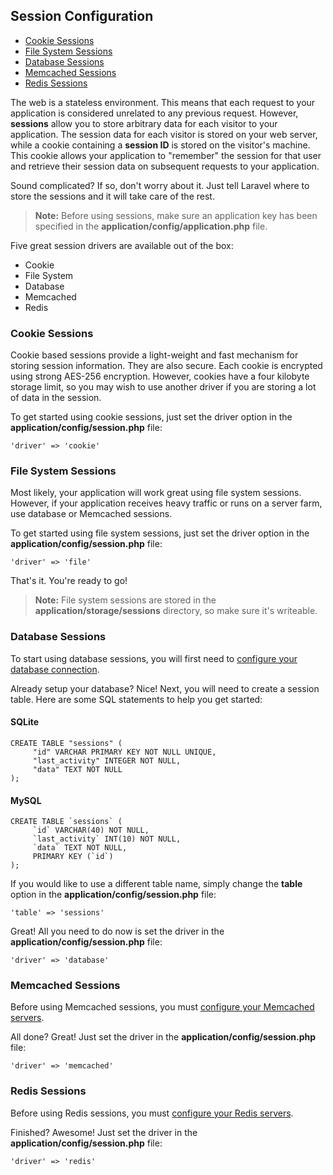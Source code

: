 <a name="config"></a>
## Session Configuration

- [Cookie Sessions](#cookie)
- [File System Sessions](#file)
- [Database Sessions](#database)
- [Memcached Sessions](#memcached)
- [Redis Sessions](#redis)

The web is a stateless environment. This means that each request to your application is considered unrelated to any previous request. However, **sessions** allow you to store arbitrary data for each visitor to your application. The session data for each visitor is stored on your web server, while a cookie containing a **session ID** is stored on the visitor's machine. This cookie allows your application to "remember" the session for that user and retrieve their session data on subsequent requests to your application.

Sound complicated? If so, don't worry about it. Just tell Laravel where to store the sessions and it will take care of the rest.

> **Note:** Before using sessions, make sure an application key has been specified in the **application/config/application.php** file.

Five great session drivers are available out of the box:

- Cookie
- File System
- Database
- Memcached
- Redis

<a name="cookie"></a>
### Cookie Sessions

Cookie based sessions provide a light-weight and fast mechanism for storing session information. They are also secure. Each cookie is encrypted using strong AES-256 encryption. However, cookies have a four kilobyte storage limit, so you may wish to use another driver if you are storing a lot of data in the session.

To get started using cookie sessions, just set the driver option in the **application/config/session.php** file:

	'driver' => 'cookie'

<a name="file"></a>
### File System Sessions

Most likely, your application will work great using file system sessions. However, if your application receives heavy traffic or runs on a server farm, use database or Memcached sessions.

To get started using file system sessions, just set the driver option in the **application/config/session.php** file:

	'driver' => 'file'

That's it. You're ready to go!

> **Note:** File system sessions are stored in the **application/storage/sessions** directory, so make sure it's writeable.

<a name="database"></a>
### Database Sessions

To start using database sessions, you will first need to [configure your database connection](/docs/database/config).

Already setup your database? Nice! Next, you will need to create a session table. Here are some SQL statements to help you get started:

#### SQLite

	CREATE TABLE "sessions" (
	     "id" VARCHAR PRIMARY KEY NOT NULL UNIQUE,
	     "last_activity" INTEGER NOT NULL,
	     "data" TEXT NOT NULL
	);

#### MySQL

	CREATE TABLE `sessions` (
	     `id` VARCHAR(40) NOT NULL,
	     `last_activity` INT(10) NOT NULL,
	     `data` TEXT NOT NULL,
	     PRIMARY KEY (`id`)
	);

If you would like to use a different table name, simply change the **table** option in the **application/config/session.php** file:

	'table' => 'sessions'

Great! All you need to do now is set the driver in the **application/config/session.php** file:

	'driver' => 'database'

<a name="memcached"></a>
### Memcached Sessions

Before using Memcached sessions, you must [configure your Memcached servers](/docs/database/config#memcached).

All done? Great! Just set the driver in the **application/config/session.php** file:

	'driver' => 'memcached'

<a name="redis"></a>
### Redis Sessions

Before using Redis sessions, you must [configure your Redis servers](/docs/database/redis#config).

Finished? Awesome! Just set the driver in the **application/config/session.php** file:

	'driver' => 'redis'